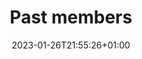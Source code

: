 ---
title: "Past members"
date: 2023-01-26T21:55:26+01:00
draft: false
sidebar: false # true or false to display the sidebar
sidebarlogo: fresh-white-alt # From (static/images/logo/)
team: true
team_year: "team2023"
include_footer: true
aliases:
    - /pastmembers
---
